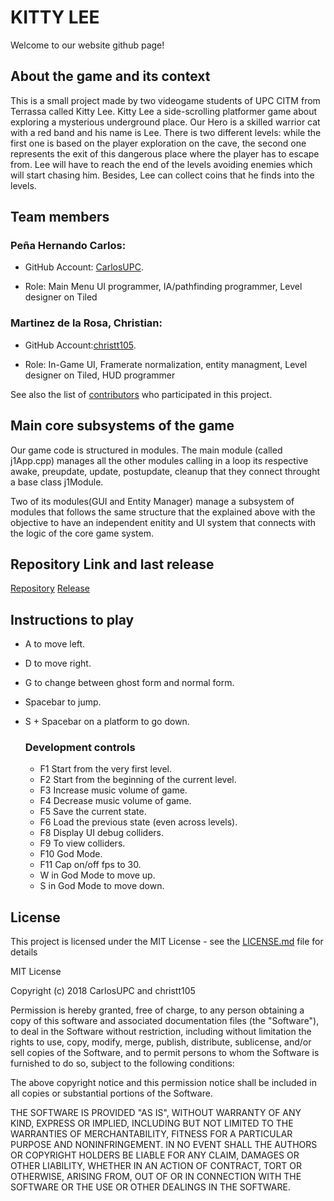 ﻿# KITTY LEE

Welcome to our website github page!

## About the game and its context

This is a small project made by two videogame students of UPC CITM from Terrassa called Kitty Lee. Kitty Lee a side-scrolling platformer game about exploring a mysterious underground place. Our Hero is a skilled warrior cat with a red band and his name is Lee.
There is two different levels: while the first one is based on the player exploration on the cave, the second one represents the exit of this dangerous place where the player has to escape from. Lee will have to reach the end of the levels avoiding enemies which will start chasing him. Besides, Lee can collect coins that he finds into the levels.

## Team members

### Peña Hernando Carlos:
* GitHub Account: [CarlosUPC](https://github.com/CarlosUPC).

* Role: Main Menu UI programmer, IA/pathfinding programmer, Level designer on Tiled

### Martinez de la Rosa, Christian:
* GitHub Account:[christt105](https://github.com/christt105).

* Role: In-Game UI, Framerate normalization, entity managment, Level designer on Tiled, HUD programmer

See also the list of [contributors](https://github.com/CarlosUPC/Game_Dev_2DPlatformGame/graphs/contributors) who participated in this project.

## Main core subsystems of the game
Our game code is structured in modules. The main module (called j1App.cpp) manages all the other modules calling in a loop its respective awake, preupdate, update, postupdate, cleanup that they connect throught a base class j1Module.

Two of its modules(GUI and Entity Manager) manage a subsystem of modules that follows the same structure that the explained above with the objective to have an independent enitity and UI system that connects with the logic of the core game system.

## Repository Link and last release
[Repository](https://github.com/CarlosUPC/Kitty-Lee)
[Release](https://github.com/CarlosUPC/Kitty-Lee/releases/tag/0.3.2)


## Instructions to play

* A to move left.
* D to move right.
* G to change between ghost form and normal form.
* Spacebar to jump.
* S + Spacebar on a platform to go down.

  ### Development controls
  * F1 Start from the very first level.
  * F2 Start from the beginning of the current level.
  * F3 Increase music volume of game.
  * F4 Decrease music volume of game.
  * F5 Save the current state.
  * F6 Load the previous state (even across levels).
  * F8 Display UI debug colliders.
  * F9 To view colliders.
  * F10 God Mode.
  * F11 Cap on/off fps to 30.
  * W in God Mode to move up.
  * S in God Mode to move down.

## License

This project is licensed under the MIT License - see the [LICENSE.md](https://github.com/CarlosUPC/Game_Dev_2DPlatformGame/blob/master/LICENSE) file for details

MIT License

Copyright (c) 2018 CarlosUPC and christt105

Permission is hereby granted, free of charge, to any person obtaining a copy
of this software and associated documentation files (the "Software"), to deal
in the Software without restriction, including without limitation the rights
to use, copy, modify, merge, publish, distribute, sublicense, and/or sell
copies of the Software, and to permit persons to whom the Software is
furnished to do so, subject to the following conditions:

The above copyright notice and this permission notice shall be included in all
copies or substantial portions of the Software.

THE SOFTWARE IS PROVIDED "AS IS", WITHOUT WARRANTY OF ANY KIND, EXPRESS OR
IMPLIED, INCLUDING BUT NOT LIMITED TO THE WARRANTIES OF MERCHANTABILITY,
FITNESS FOR A PARTICULAR PURPOSE AND NONINFRINGEMENT. IN NO EVENT SHALL THE
AUTHORS OR COPYRIGHT HOLDERS BE LIABLE FOR ANY CLAIM, DAMAGES OR OTHER
LIABILITY, WHETHER IN AN ACTION OF CONTRACT, TORT OR OTHERWISE, ARISING FROM,
OUT OF OR IN CONNECTION WITH THE SOFTWARE OR THE USE OR OTHER DEALINGS IN THE
SOFTWARE.
